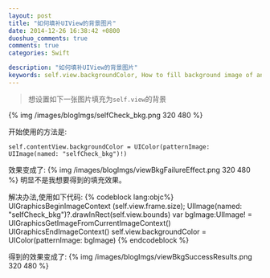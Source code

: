 ```yaml
---
layout: post
title: "如何填补UIView的背景图片"
date: 2014-12-26 16:38:42 +0800
duoshuo_comments: true
comments: true
categories: Swift

description: "如何填补UIView的背景图片"
keywords: self.view.backgroundColor, How to fill background image of an UIView, UIView.backgroundColor
---
```


>想设置如下一张图片填充为`self.view`的背景

{% img /images/blogImgs/selfCheck_bkg.png 320 480 %}

<!--more-->

开始使用的方法是:

	self.contentView.backgroundColor = UIColor(patternImage: UIImage(named: "selfCheck_bkg")!)

效果变成了:
{% img /images/blogImgs/viewBkgFailureEffect.png 320 480 %}
明显不是我想要得到的填充效果。

解决办法,使用如下代码:
{% codeblock lang:objc%}
UIGraphicsBeginImageContext (self.view.frame.size);
UIImage(named: "selfCheck_bkg")?.drawInRect(self.view.bounds)
var bgImage:UIImage! = UIGraphicsGetImageFromCurrentImageContext()
UIGraphicsEndImageContext()
self.view.backgroundColor = UIColor(patternImage: bgImage)
{% endcodeblock %}

得到的效果变成了:
{% img /images/blogImgs/viewBkgSuccessResults.png 320 480 %}

